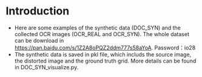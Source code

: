 # Introduction  
* Here are some examples of the synthetic data (DOC_SYN) and the collected OCR images (OCR_REAL and OCR_SYN). The whole dataset can be download in https://pan.baidu.com/s/1Z2A8oPQZ2ddm777s58aYoA. Password：io28  
* The synthetic data is saved in pkl file, which includs the source image, the distorted image and the ground truth grid. More details can be found in DOC_SYN_visualize.py.
